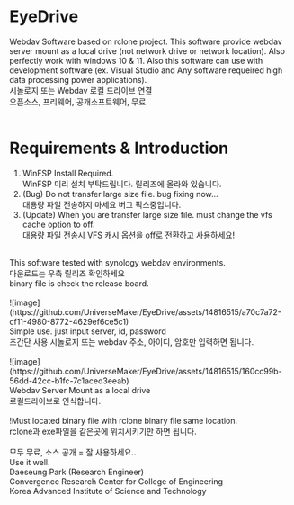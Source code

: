 # EyeDrive
Webdav Software based on rclone project. This software provide webdav server mount as a local drive (not network drive or network location). Also perfectly work with windows 10 &amp; 11. Also this software can use with development software (ex. Visual Studio and Any software requeired high data processing power applications).<br/>
시놀로지 또는 Webdav 로컬 드라이브 연결<br/>
오픈소스, 프리웨어, 공개소프트웨어, 무료<br/>
<br/>
# Requirements & Introduction
1. WinFSP Install Required.<br/>
WinFSP 미리 설치 부탁드립니다. 릴리즈에 올라와 있습니다.<br/>
2. (Bug) Do not transfer large size file. bug fixing now...<br/>
대용량 파일 전송하지 마세요 버그 픽스중입니다.<br/>
3. (Update) When you are transfer large size file. must change the vfs cache option to off.<br/>
대용량 파일 전송시 VFS 캐시 옵션을 off로 전환하고 사용하세요!<br/>
<br/>
This software tested with synology webdav environments.<br/>
다운로드는 우측 릴리즈 확인하세요<br/>
binary file is check the release board.<br/>
<br/>
![image](https://github.com/UniverseMaker/EyeDrive/assets/14816515/a70c7a72-cf11-4980-8772-4629ef6ce5c1)<br/>
Simple use. just input server, id, password<br/>
초간단 사용 시놀로지 또는 webdav 주소, 아이디, 암호만 입력하면 됩니다.<br/>
<br/>
![image](https://github.com/UniverseMaker/EyeDrive/assets/14816515/160cc99b-56dd-42cc-b1fc-7c1aced3eeab)<br/>
Webdav Server Mount as a local drive<br/>
로컬드라이브로 인식합니다.<br/>
<br/>
!Must located binary file with rclone binary file same location.<br/>
rclone과 exe파일을 같은곳에 위치시키기만 하면 됩니다.<br/>
<br/>
모두 무료, 소스 공개 = 잘 사용하세요..<br/>
Use it well.<br/>
Daeseung Park (Research Engineer)<br/>
Convergence Research Center for College of Engineering<br/>
Korea Advanced Institute of Science and Technology<br/>
